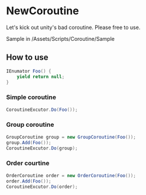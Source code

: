 NewCoroutine
============

Let's kick out unity's bad coroutine. Please free to use.

Sample in /Assets/Scripts/Coroutine/Sample

## How to use

```c#
IEnumator Foo() {
    yield return null;
}
```

### Simple coroutine

```c#
CoroutineExcutor.Do(Foo());
```

### Group coroutine

```c#
GroupCoroutine group = new GroupCoroutine(Foo());
group.Add(Foo());
CoroutineExcutor.Do(group);
```

### Order courtine

```c#
OrderCoroutine order = new OrderCoroutine(Foo());
order.Add(Foo());
CoroutineExcutor.Do(order);
```
